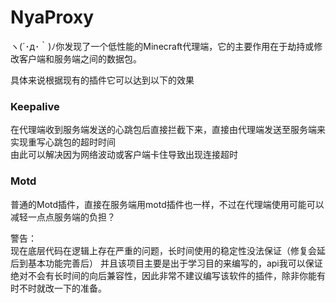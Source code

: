 # NyaProxy  
ヽ(´･д･｀)ﾉ你发现了一个低性能的Minecraft代理端，它的主要作用在于劫持或修改客户端和服务端之间的数据包。  

具体来说根据现有的插件它可以达到以下的效果  

### Keepalive
在代理端收到服务端发送的心跳包后直接拦截下来，直接由代理端发送至服务端来实现重写心跳包的超时时间  
由此可以解决因为网络波动或客户端卡住导致出现连接超时   

### Motd
普通的Motd插件，直接在服务端用motd插件也一样，不过在代理端使用可能可以减轻一点点服务端的负担？    
  
警告：  
现在底层代码在逻辑上存在严重的问题，长时间使用的稳定性没法保证（修复会延后到基本功能完善后）
并且该项目主要是出于学习目的来编写的，api我可以保证绝对不会有长时间的向后兼容性，因此非常不建议编写该软件的插件，除非你能有时不时就改一下的准备。  